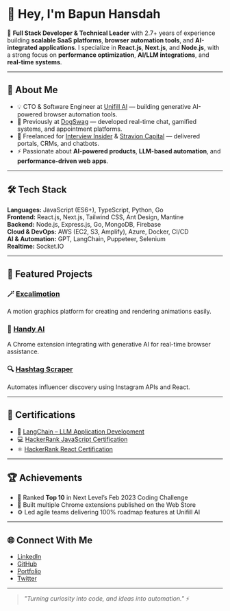 # 👋 Hey, I'm Bapun Hansdah

🚀 **Full Stack Developer & Technical Leader** with 2.7+ years of experience building **scalable SaaS platforms**, **browser automation tools**, and **AI-integrated applications**. I specialize in **React.js**, **Next.js**, and **Node.js**, with a strong focus on **performance optimization**, **AI/LLM integrations**, and **real-time systems**.

---

## 🧠 About Me

- 💡 CTO & Software Engineer at [Unifill AI](https://unifillai.com) — building generative AI-powered browser automation tools.  
- 🐶 Previously at [DogSwag](https://barkybrews.com) — developed real-time chat, gamified systems, and appointment platforms.  
- 🧩 Freelanced for [Interview Insider](https://interviewinsider.in) & [Stravion Capital](https://www.stravioncapital.com) — delivered portals, CRMs, and chatbots.  
- ⚡ Passionate about **AI-powered products**, **LLM-based automation**, and **performance-driven web apps**.

---

## 🛠️ Tech Stack

**Languages:** JavaScript (ES6+), TypeScript, Python, Go  
**Frontend:** React.js, Next.js, Tailwind CSS, Ant Design, Mantine  
**Backend:** Node.js, Express.js, Go, MongoDB, Firebase  
**Cloud & DevOps:** AWS (EC2, S3, Amplify), Azure, Docker, CI/CD  
**AI & Automation:** GPT, LangChain, Puppeteer, Selenium  
**Realtime:** Socket.IO  

---

## 🧩 Featured Projects

### 🪄 [Excalimotion](https://excalimotion.com)
A motion graphics platform for creating and rendering animations easily.

### 🤖 [Handy AI](https://chromewebstore.google.com/detail/handy-ai/jefikdjmlhjnbkihdaiajpncmmjcjjbo)
A Chrome extension integrating with generative AI for real-time browser assistance.

### 🔍 [Hashtag Scraper](https://chromewebstore.google.com/detail/hashtag-scraper/lkjglfpchhgefmooomhbdipbppabdpii)
Automates influencer discovery using Instagram APIs and React.

---

## 📜 Certifications

- 🧩 [LangChain – LLM Application Development](https://www.udemy.com/course/langchain/)
- 💻 [HackerRank JavaScript Certification](https://www.hackerrank.com/certificates/188f3092b174)
- ⚛️ [HackerRank React Certification](https://www.hackerrank.com/certificates/19089e63b3b8)

---

## 🏆 Achievements

- 🥇 Ranked **Top 10** in Next Level’s Feb 2023 Coding Challenge  
- 💬 Built multiple Chrome extensions published on the Web Store  
- ⚙️ Led agile teams delivering 100% roadmap features at Unifill AI  

---

## 🌐 Connect With Me

- [LinkedIn](https://www.linkedin.com/in/bapun-hansdah/)
- [GitHub](https://github.com/bapunhansdah)
- [Portfolio](https://bapunhansdah.work)
- [Twitter](https://twitter.com/bapunhansdah7)

---

> _"Turning curiosity into code, and ideas into automation."_ ⚡

